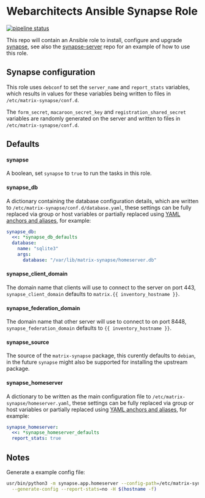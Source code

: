 # Webarchitects Ansible Synapse Role

[![pipeline status](https://git.coop/webarch/synapse/badges/main/pipeline.svg)](https://git.coop/webarch/synapse/-/commits/main)

This repo will contain an Ansible role to install, configure and upgrade [synapse](https://matrix-org.github.io/synapse/latest/), see also the [synapse-server](https://git.coop/webarch/synapse-server) repo for an example of how to use this role.

## Synapse configuration

This role uses `debconf` to set the `server_name` and `report_stats` variables, which results in values for these variables being written to files in `/etc/matrix-synapse/conf.d`.

The `form_secret`, `macaroon_secret_key` and `registration_shared_secret` variables are randomly generated on the server and written to files in  `/etc/matrix-synapse/conf.d`.

## Defaults

#### synapse

A boolean, set `synapse` to `true` to run the tasks in this role.

#### synapse_db

A dictionary containing the database configuration details, which are written to `/etc/matrix-synapse/conf.d/database.yaml`, these settings can be fully replaced via group or host variables or partially replaced using [YAML anchors and aliases](https://docs.ansible.com/ansible/7/playbook_guide/playbooks_advanced_syntax.html#yaml-anchors-and-aliases-sharing-variable-values), for example:

```yaml
synapse_db:
  <<: *synapse_db_defaults
  database:
    name: "sqlite3"
    args:
      database: "/var/lib/matrix-synapse/homeserver.db"
```

#### synapse_client_domain

The domain name that clients will use to connect to the server on port 443, `synapse_client_domain` defaults to `matrix.{{ inventory_hostname }}`.

#### synapse_federation_domain

The domain name that other server will use to connect to on port 8448, `synapse_federation_domain` defaults to `{{ inventory_hostname }}`.

#### synapse_source

The source of the `matrix-synapse` package, this curently defaults to `debian`, in the future `synapse` might also be supported for installing the upstream package.

#### synapse_homeserver

A dictionary to be written as the main configuration file to `/etc/matrix-synapse/homeserver.yaml`, these settings can be fully replaced via group or host variables or partially replaced using [YAML anchors and aliases](https://docs.ansible.com/ansible/7/playbook_guide/playbooks_advanced_syntax.html#yaml-anchors-and-aliases-sharing-variable-values), for example:

```yaml
synapse_homeserver:
  <<: *synapse_homeserver_defaults
  report_stats: true

```

## Notes

Generate a example config file:

```bash
usr/bin/python3 -m synapse.app.homeserver --config-path=/etc/matrix-synapse/test.yml \
  --generate-config --report-stats=no -H $(hostname -f)
```
